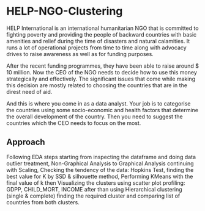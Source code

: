 # HELP-NGO-Clustering

HELP International is an international humanitarian NGO that is committed to fighting poverty and providing the people of backward countries with basic amenities and relief during the time of disasters and natural calamities. It runs a lot of operational projects from time to time along with advocacy drives to raise awareness as well as for funding purposes.

After the recent funding programmes, they have been able to raise around $ 10 million. Now the CEO of the NGO needs to decide how to use this money strategically and effectively. The significant issues that come while making this decision are mostly related to choosing the countries that are in the direst need of aid. 

And this is where you come in as a data analyst. Your job is to categorise the countries using some socio-economic and health factors that determine the overall development of the country. Then you need to suggest the countries which the CEO needs to focus on the most.

## Approach
Following EDA steps starting from inspecting the dataframe and doing data outlier treatment, Non-Graphical Analysis to Graphical Analysis continuing with Scaling, Checking the tendency of the data: Hopkins Test, finding the best value for K by SSD & silhouette method, Performing KMeans with the final value of k then Visualizing the clusters using scatter plot profiling: GDPP, CHILD_MORT, INCOME after than using Hierarchical clustering (single & complete) finding the required cluster and comparing list of countries from both clusters.
